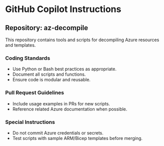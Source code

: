 # GitHub Copilot Instructions

## Repository: az-decompile
This repository contains tools and scripts for decompiling Azure resources and templates.

### Coding Standards
- Use Python or Bash best practices as appropriate.
- Document all scripts and functions.
- Ensure code is modular and reusable.

### Pull Request Guidelines
- Include usage examples in PRs for new scripts.
- Reference related Azure documentation when possible.

### Special Instructions
- Do not commit Azure credentials or secrets.
- Test scripts with sample ARM/Bicep templates before merging.
